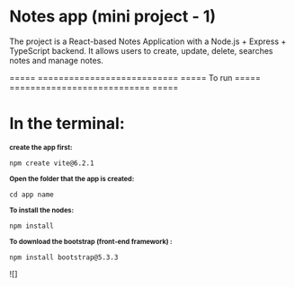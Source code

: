 # Notes app (mini project - 1)
 

The project is a React-based Notes Application with a Node.js + Express + TypeScript backend. It allows users to create, update, delete, searches notes and manage notes.

===== =========================== ===== To run ===== =========================== ===== 

# In the terminal:

<small><strong>create the app first: </strong></small>
```
npm create vite@6.2.1
```
<small><strong> Open the folder that the app is created: </strong></small>
```
cd app name
```
<small><strong> To install the nodes: </strong></small>
```
npm install
```
<small><strong>To download the bootstrap (front-end framework) : </strong></small>
```
npm install bootstrap@5.3.3
```
![]
